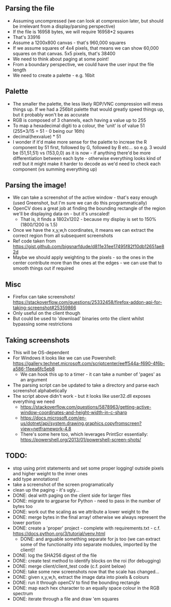 
## Parsing the file

 * Assuming uncompressed (we can look at compression later, but should be irrelevant from a display/parsing perspective)
 * If the file is 16958 bytes, we will require 16958*2 squares
 * That's 33916
 * Assume a 1200x800 canvas - that's 960,000 squares
 * If we assume squares of 4x4 pixels, that means we can show 60,000 squares on that canvas. 5x5 pixels, that's 38400
 * We need to think about paging at some point!
 * From a boundary perspective, we could have the user input the file length
 * We need to create a palette - e.g. 16bit


## Palette

 * The smaller the palette, the less likely RDP/VNC compression will mess things up. If we had a 256bit palette that would greatly speed things up, but it probably won't be as accurate
 * RGB is composed of 3 channels, each having a value up to 255
 * To map a hexadecimal digiti to a colour, the 'unit' is of value 51 (255*3/15 = 51 - 0 being our 16th)
 * decimal(hexvalue) *  51
 * I wonder if it'd make more sense for the palette to increae the R component by 51 first, followed by G, followed by B etc... so e.g. 3 would be (51,51,51) vs (153,0,0) as it is now - if anything there'd be more differentiation between each byte - otherwise everything looks kind of red! but it might make it harder to decode as we'd need to check each component (vs summing everything up)

## Parsing the image!

 * We can take a screenshot of the active window - that's easy enough (used Greenshot, but I'm sure we can do this programmatically)
 * OpenCV does a great job at finding the bounding rectangle of the region we'll be displaying data on - but it's unscaled!
   * That is, it finds a 1802x1202 - because my display is set to 150% (1800/1200 is 1.5)
 * Once we have the x,y,w,h coordinates, it means we can extract the correct region from all subsequent screenshots
 * Ref code taken from https://gist.github.com/bigsnarfdude/d811e31ee17495f82f10db12651ae82d
 * Maybe we should apply weighting to the pixels - so the ones in the center contribute more than the ones at the edges - we can use that to smooth things out if required

## Misc

 * Firefox can take screenshots! https://stackoverflow.com/questions/25332458/firefox-addon-api-for-taking-screenshot#25359866
 * Only useful on the client though
 * But could be used to 'download' binaries onto the client whilst bypassing some restrictions

## Taking screenshots

 * This will be OS-dependent
 * For Windows it looks like we can use Powershell: https://gallery.technet.microsoft.com/scriptcenter/eeff544a-f690-4f6b-a586-11eea6fc5eb8
   * We can hook this up to a timer - it can take a number of 'pages' as an argument
 * The parsing script can be updated to take a directory and parse each screenshot alphabetically
 * The script above didn't work - but it looks like user32.dll exposes everything we need
   * https://stackoverflow.com/questions/5878963/getting-active-window-coordinates-and-height-width-in-c-sharp
   * https://docs.microsoft.com/en-us/dotnet/api/system.drawing.graphics.copyfromscreen?view=netframework-4.8
   * There's some here too, which leverages PrintScr essentially: https://powershell.org/2013/01/powershell-screen-shots/

## TODO:
 * stop using print statements and set some proper logging!
 outside pixels and higher weight to the inner ones
 * add type annotations!
  * take a screenshot of the screen programatically
 * clean up the paging - it's ugly...
 * DONE: deal with paging on the client side for larger files
 * DONE: migrate to argparse for Python - need to pass in the number of bytes too
 * DONE: work out the scaling as we attribute a lower weight to the 
 * DONE: merge bytes in the final array! otherwise we always represent the lower portion
 * DONE: create a 'proper' project - complete with requirements.txt - c.f. https://docs.python.org/3/tutorial/venv.html
   * DONE: and arguable something separate for js too (we can extract some of the functionality into separate modules, imported by the client)!
 * DONE: log the SHA256 digest of the file 
 * DONE: create test method to identify blocks on the roi (for debugging)
 * DONE: merge client/client_test code (c.f. point below)
 * DONE: take some new screenshots now that the scale has changed...
 * DONE: given x,y,w,h, extract the image data into pixels & colours
 * DONE: run it through openCV to find the bounding rectangle
 * DONE: map each hex character to an equally space colour in the RGB spectrum
 * DONE: iterate through a file and draw 'em squares